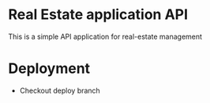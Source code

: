 # Real Estate application API 
This is a simple API application for real-estate management 

# Deployment

- Checkout deploy branch

